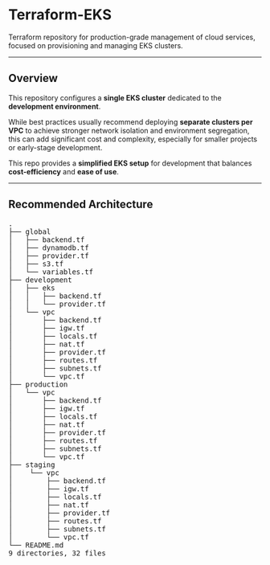 # Terraform-EKS

Terraform repository for production-grade management of cloud services, focused on provisioning and managing EKS clusters.

---

## Overview

This repository configures a **single EKS cluster** dedicated to the **development environment**.

While best practices usually recommend deploying **separate clusters per VPC** to achieve stronger network isolation and environment segregation, this can add significant cost and complexity, especially for smaller projects or early-stage development.

This repo provides a **simplified EKS setup** for development that balances **cost-efficiency** and **ease of use**.

---

## Recommended Architecture

<pre>
.
├── global
│   ├── backend.tf
│   ├── dynamodb.tf
│   ├── provider.tf
│   ├── s3.tf
│   └── variables.tf
├── development
│   ├── eks
│   │   ├── backend.tf
│   │   └── provider.tf
│   └── vpc
│       ├── backend.tf
│       ├── igw.tf
│       ├── locals.tf
│       ├── nat.tf
│       ├── provider.tf
│       ├── routes.tf
│       ├── subnets.tf
│       └── vpc.tf
├── production
│   └── vpc
│       ├── backend.tf
│       ├── igw.tf
│       ├── locals.tf
│       ├── nat.tf
│       ├── provider.tf
│       ├── routes.tf
│       ├── subnets.tf
│       └── vpc.tf
├── staging
│    └── vpc
│        ├── backend.tf
│        ├── igw.tf
│        ├── locals.tf
│        ├── nat.tf
│        ├── provider.tf
│        ├── routes.tf
│        ├── subnets.tf
│        └── vpc.tf
└── README.md
9 directories, 32 files
</pre>
